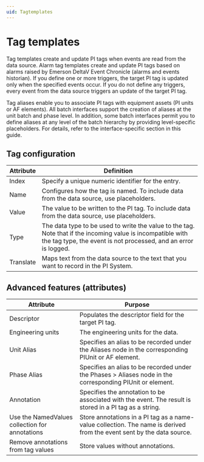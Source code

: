```yaml
---
uid: Tagtemplates
---
```


# Tag templates

Tag templates create and update PI tags when events are read from the data source. Alarm tag templates create and update PI tags based on alarms raised by Emerson DeltaV Event Chronicle (alarms and events historian). If you define one or more triggers, the target PI tag is updated only when the specified events occur. If you do not define any triggers, every event from the data source triggers an update of the target PI tag.

Tag aliases enable you to associate PI tags with equipment assets (PI units or AF elements). All batch interfaces support the creation of aliases at the unit batch and phase level. In addition, some batch interfaces permit you to define aliases at any level of the batch hierarchy by providing level-specific placeholders. For details, refer to the interface-specific section in this guide.

## Tag configuration

| Attribute | Definition |
| --------- | ---------- |
| Index | Specify a unique numeric identifier for the entry. |
| Name |  Configures how the tag is named. To include data from the data source, use placeholders. |
| Value | The value to be written to the PI tag. To include data from the data source, use placeholders. |
| Type |  The data type to be used to write the value to the tag. Note that if the incoming value is incompatible with the tag type, the event is not processed, and an error is logged. |
| Translate | Maps text from the data source to the text that you want to record in the PI System. |

## Advanced features (attributes)

| Attribute | Purpose |
| --------- | ------- |
| Descriptor | Populates the descriptor field for the target PI tag. |
| Engineering units | The engineering units for the data. 
Unit Alias | Specifies an alias to be recorded under the Aliases node in the corresponding PIUnit or AF element. |
| Phase Alias | Specifies an alias to be recorded under the Phases > Aliases node in the corresponding PIUnit or element. |
| Annotation | Specifies the annotation to be associated with the event. The result is stored in a PI tag as a string. |
| Use the NamedValues collection for annotations | Store annotations in a PI tag as a name-value collection. The name is derived from the event sent by the data source. |
| Remove annotations from tag values | Store values without annotations. |

